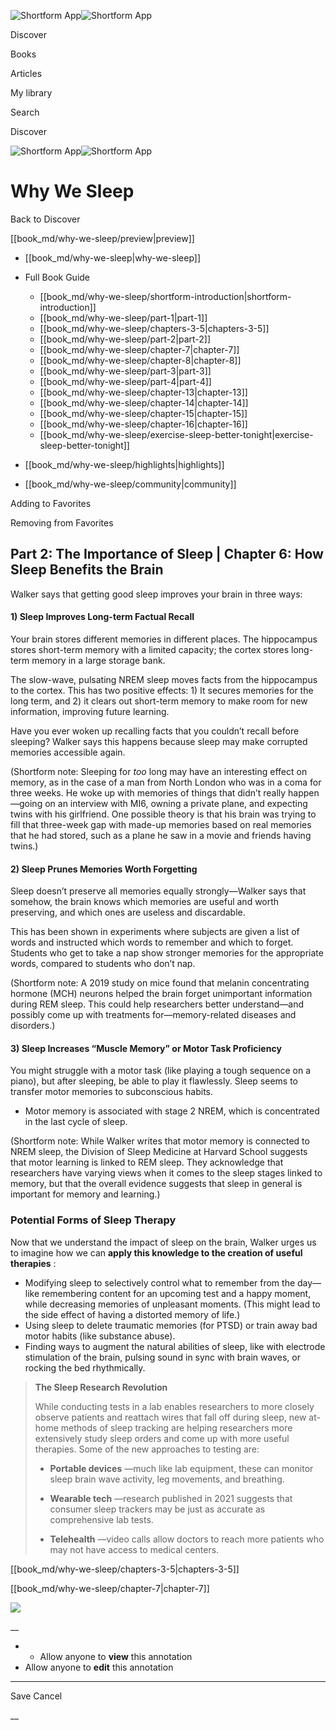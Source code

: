 ![Shortform App](/img/logo.36a2399e.svg)![Shortform App](/img/logo-dark.70c1b072.svg)

Discover

Books

Articles

My library

Search

Discover

![Shortform App](/img/logo.36a2399e.svg)![Shortform App](/img/logo-dark.70c1b072.svg)

# Why We Sleep

Back to Discover

[[book_md/why-we-sleep/preview|preview]]

  * [[book_md/why-we-sleep|why-we-sleep]]
  * Full Book Guide

    * [[book_md/why-we-sleep/shortform-introduction|shortform-introduction]]
    * [[book_md/why-we-sleep/part-1|part-1]]
    * [[book_md/why-we-sleep/chapters-3-5|chapters-3-5]]
    * [[book_md/why-we-sleep/part-2|part-2]]
    * [[book_md/why-we-sleep/chapter-7|chapter-7]]
    * [[book_md/why-we-sleep/chapter-8|chapter-8]]
    * [[book_md/why-we-sleep/part-3|part-3]]
    * [[book_md/why-we-sleep/part-4|part-4]]
    * [[book_md/why-we-sleep/chapter-13|chapter-13]]
    * [[book_md/why-we-sleep/chapter-14|chapter-14]]
    * [[book_md/why-we-sleep/chapter-15|chapter-15]]
    * [[book_md/why-we-sleep/chapter-16|chapter-16]]
    * [[book_md/why-we-sleep/exercise-sleep-better-tonight|exercise-sleep-better-tonight]]
  * [[book_md/why-we-sleep/highlights|highlights]]
  * [[book_md/why-we-sleep/community|community]]



Adding to Favorites 

Removing from Favorites 

## Part 2: The Importance of Sleep | Chapter 6: How Sleep Benefits the Brain

Walker says that getting good sleep improves your brain in three ways:

#### 1) Sleep Improves Long-term Factual Recall

Your brain stores different memories in different places. The hippocampus stores short-term memory with a limited capacity; the cortex stores long-term memory in a large storage bank.

The slow-wave, pulsating NREM sleep moves facts from the hippocampus to the cortex. This has two positive effects: 1) It secures memories for the long term, and 2) it clears out short-term memory to make room for new information, improving future learning.

Have you ever woken up recalling facts that you couldn’t recall before sleeping? Walker says this happens because sleep may make corrupted memories accessible again.

(Shortform note: Sleeping for _too_ long may have an interesting effect on memory, as in the case of a man from North London who was in a coma for three weeks. He woke up with memories of things that didn’t really happen—going on an interview with MI6, owning a private plane, and expecting twins with his girlfriend. One possible theory is that his brain was trying to fill that three-week gap with made-up memories based on real memories that he had stored, such as a plane he saw in a movie and friends having twins.)

#### 2) Sleep Prunes Memories Worth Forgetting

Sleep doesn’t preserve all memories equally strongly—Walker says that somehow, the brain knows which memories are useful and worth preserving, and which ones are useless and discardable.

This has been shown in experiments where subjects are given a list of words and instructed which words to remember and which to forget. Students who get to take a nap show stronger memories for the appropriate words, compared to students who don’t nap.

(Shortform note: A 2019 study on mice found that melanin concentrating hormone (MCH) neurons helped the brain forget unimportant information during REM sleep. This could help researchers better understand—and possibly come up with treatments for—memory-related diseases and disorders.)

#### 3) Sleep Increases “Muscle Memory” or Motor Task Proficiency

You might struggle with a motor task (like playing a tough sequence on a piano), but after sleeping, be able to play it flawlessly. Sleep seems to transfer motor memories to subconscious habits.

  * Motor memory is associated with stage 2 NREM, which is concentrated in the last cycle of sleep.



(Shortform note: While Walker writes that motor memory is connected to NREM sleep, the Division of Sleep Medicine at Harvard School suggests that motor learning is linked to REM sleep. They acknowledge that researchers have varying views when it comes to the sleep stages linked to memory, but that the overall evidence suggests that sleep in general is important for memory and learning.)

### Potential Forms of Sleep Therapy

Now that we understand the impact of sleep on the brain, Walker urges us to imagine how we can **apply this knowledge to the creation of useful therapies** :

  * Modifying sleep to selectively control what to remember from the day—like remembering content for an upcoming test and a happy moment, while decreasing memories of unpleasant moments. (This might lead to the side effect of having a distorted memory of life.)
  * Using sleep to delete traumatic memories (for PTSD) or train away bad motor habits (like substance abuse).
  * Finding ways to augment the natural abilities of sleep, like with electrode stimulation of the brain, pulsing sound in sync with brain waves, or rocking the bed rhythmically.



> **The Sleep Research Revolution**
> 
> While conducting tests in a lab enables researchers to more closely observe patients and reattach wires that fall off during sleep, new at-home methods of sleep tracking are helping researchers more extensively study sleep orders and come up with more useful therapies. Some of the new approaches to testing are:
> 
>   * **Portable devices** —much like lab equipment, these can monitor sleep brain wave activity, leg movements, and breathing.
> 
>   * **Wearable tech** —research published in 2021 suggests that consumer sleep trackers may be just as accurate as comprehensive lab tests.
> 
>   * **Telehealth** —video calls allow doctors to reach more patients who may not have access to medical centers.
> 
> 


[[book_md/why-we-sleep/chapters-3-5|chapters-3-5]]

[[book_md/why-we-sleep/chapter-7|chapter-7]]

![](https://bat.bing.com/action/0?ti=56018282&Ver=2&mid=42209da5-157e-4df6-bc41-4846c1ee383a&sid=72e6e650642c11eeb2dd2161d176fe8d&vid=72e70890642c11eeb72d79fe7b6df2c6&vids=0&msclkid=N&pi=0&lg=en-US&sw=800&sh=600&sc=24&nwd=1&tl=Shortform%20%7C%20Book&p=https%3A%2F%2Fwww.shortform.com%2Fapp%2Fbook%2Fwhy-we-sleep%2Fpart-2&r=&lt=1099&evt=pageLoad&sv=1&rn=620900)

__

  *   * Allow anyone to **view** this annotation
  * Allow anyone to **edit** this annotation



* * *

Save Cancel

__



